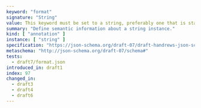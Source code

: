 ```yaml
---
keyword: "format"
signature: "String"
value: This keyword must be set to a string, preferably one that is standardized by JSON Schema to ensure interoperability
summary: "Define semantic information about a string instance."
kind: [ "annotation" ]
instance: [ "string" ]
specification: "https://json-schema.org/draft-07/draft-handrews-json-schema-validation-01#rfc.section.7"
metaschema: "http://json-schema.org/draft-07/schema#"
tests:
  - draft7/format.json
introduced_in: draft1
index: 97
changed_in:
  - draft3
  - draft4
  - draft6
---
```

